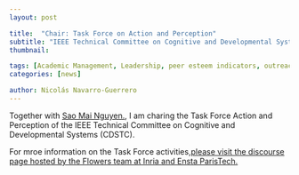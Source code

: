 ```yaml
---
layout: post

title:  "Chair: Task Force on Action and Perception"
subtitle: "IEEE Technical Committee on Cognitive and Developmental Systems (CDSTC)"
thumbnail: 

tags: [Academic Management, Leadership, peer esteem indicators, outreach]
categories: [news]

author: Nicolás Navarro-Guerrero
---
```

Together with <a href="http://nguyensmai.free.fr/" target="_blank">Sao Mai Nguyen.</a>, I am charing the Task Force Action and Perception of the IEEE Technical Committee on Cognitive and Developmental Systems (CDSTC).

For mroe information on the Task Force activities,<a href="http://www.eng.au.dk/profile2018" target="_blank">please visit the discourse page hosted by the Flowers team at Inria and Ensta ParisTech.</a>

<!--more-->

